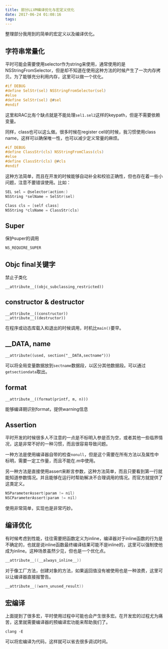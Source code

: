 ```yaml
---
title: 部分LLVM编译优化与宏定义优化
date: 2017-06-24 01:08:16
tags:
---
```


整理部分我用到的简单的宏定义以及编译优化。

<!--more-->

## 字符串常量化

平时可能会需要使用selector作为string来使用，通常使用的是NSStringFromSelector，但是却不知道在使用这种方法的时候产生了一次内存拷贝。为了能够充分利用内存，这里可以做一个优化。

```c
#if DEBUG
#define SelStr(sel) NSStringFromSelector(sel)
#else
#define SelStr(sel) @#sel
#endif
```

这里和RAC比有个缺点就是不能处理`sel1.sel2`这样的keypath，但是不需要依赖变量。

同样，class也可以这么做。很多时候在register cell的时候，我习惯使用class name，这样可以确保唯一性，也可以减少定义常量的麻烦。

```c
#if DEBUG
#define ClassStr(cls) NSStringFromClass(cls)
#else
#define ClassStr(cls) @#cls
#endif
```

这种方法简单，而且在开发的时候能够自动补全和校验正确性，但也存在着一些小问题，注意不要错误使用。比如：

```c
SEL sel = @selector(action:)
NSString *selName = SelStr(sel)

Class cls = [self class]
NSString *clsName = ClassStr(cls)
```

## Super

保护super的调用

```
NS_REQUIRE_SUPER
```

## Objc final关键字

禁止子类化

```
__attribute__((objc_subclassing_restricted))
```

## constructor & destructor

```
__attribute__((constructor))
__attribute__((destructor))
```

在程序或动态库载入和退出的时候调用，时机比`main()`要早。

## __DATA, name

```
__attribute((used, section("__DATA,sectname")))
```

可以将全局变量数据放到`sectname`数据段，以区分其他数据段。可以通过`getsectiondata`取出。

## format

```
__attribute__((format(printf, m, n)))
```

能够编译期识别format，提供warning信息

## Assertion

平时开发的时候很多人不注意的一点是不标明入参是否为空，或者其他一些临界情况，这是非常不好的一种习惯，而且很容易导致问题。

一种方法是使用编译器自带的检查`nonull`，但是这个需要在所有方法以及属性中标明，需要一定工作量，而且不能在.m中使用。

另一种方法是直接使用assert来断言参数，这种方法简单，而且只要看到第一行就能知道参数情况。并且能够在运行时帮助解决不合理调用的情况。而官方就提供了这类定义。

```c
NSParameterAssert(param != nil)
NSCParameterAssert(param != nil)
```

使用非常简单，实现也是非常巧妙。

## 编译优化

有时候考虑到性能，往往需要把函数定义为inline，编译器对于inline函数的行为是不确定的，也就是说inline函数最终编译结果可能不是inline的，这里可以强制使他成为inline。这种场景虽然少见，但也是一个优化点。

```c
__attribute__((__always_inline__))
```

对于像工厂方法，创建对象的方法，如果返回值没有被使用也是一种浪费，这里可以让编译器直接报警告。

```c
__attribute__((warn_unused_result))
```

## 宏编译

上面提到了很多宏，平时使用过程中可能也会产生很多宏。在开发宏的过程尤为痛苦，这里就需要编译器的预编译宏功能来帮助我们了。

```
clang -E
```

可以将宏编译为代码，这样就可以省去很多调试时间。
